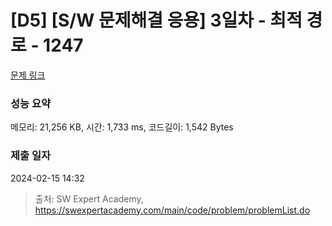 # [D5] [S/W 문제해결 응용] 3일차 - 최적 경로 - 1247 

[문제 링크](https://swexpertacademy.com/main/code/problem/problemDetail.do?contestProbId=AV15OZ4qAPICFAYD) 

### 성능 요약

메모리: 21,256 KB, 시간: 1,733 ms, 코드길이: 1,542 Bytes

### 제출 일자

2024-02-15 14:32



> 출처: SW Expert Academy, https://swexpertacademy.com/main/code/problem/problemList.do